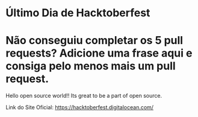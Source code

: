 # Último Dia de Hacktoberfest

Não conseguiu completar os 5 pull requests? Adicione uma frase
aqui e consiga pelo menos mais um pull request.
============

Hello open source world!!
Its great to be a part of open source.

Link do Site Oficial: https://hacktoberfest.digitalocean.com/
